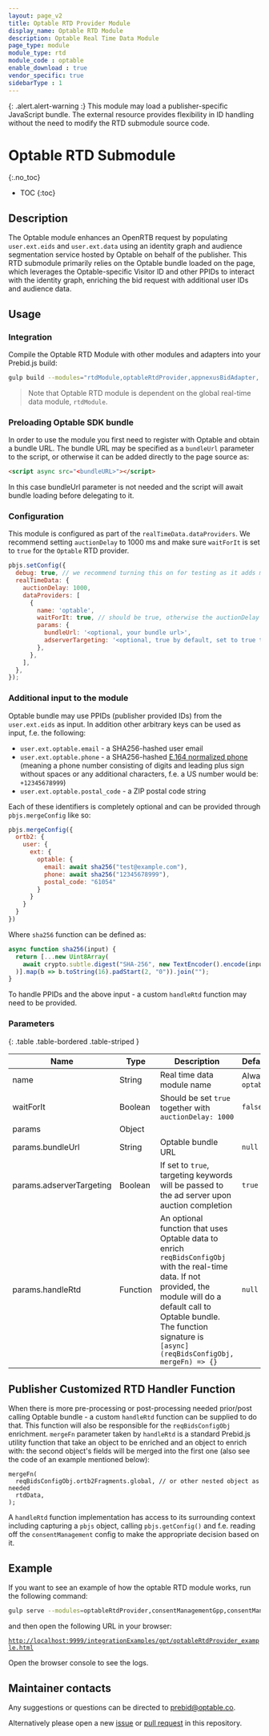```yaml
---
layout: page_v2
title: Optable RTD Provider Module
display_name: Optable RTD Module
description: Optable Real Time Data Module
page_type: module
module_type: rtd
module_code : optable
enable_download : true
vendor_specific: true
sidebarType : 1
---
```


{: .alert.alert-warning :}
This module may load a publisher-specific JavaScript bundle. The external resource provides flexibility in ID handling without the need to modify the RTD submodule source code.

# Optable RTD Submodule
{:.no_toc}

* TOC
{:toc}

## Description

The Optable module enhances an OpenRTB request by populating `user.ext.eids` and `user.ext.data` using an identity graph and audience segmentation service hosted by Optable on behalf of the publisher. This RTD submodule primarily relies on the Optable bundle loaded on the page, which leverages the Optable-specific Visitor ID and other PPIDs to interact with the identity graph, enriching the bid request with additional user IDs and audience data.

## Usage

### Integration

Compile the Optable RTD Module with other modules and adapters into your Prebid.js build:

```bash
gulp build --modules="rtdModule,optableRtdProvider,appnexusBidAdapter,..."
```

> Note that Optable RTD module is dependent on the global real-time data module, `rtdModule`.

### Preloading Optable SDK bundle

In order to use the module you first need to register with Optable and obtain a bundle URL. The bundle URL may be specified as a `bundleUrl` parameter to the script, or otherwise it can be added directly to the page source as:

```html
<script async src="<bundleURL>"></script>
```

In this case bundleUrl parameter is not needed and the script will await bundle loading before delegating to it.

### Configuration

This module is configured as part of the `realTimeData.dataProviders`. We recommend setting `auctionDelay` to 1000 ms and make sure `waitForIt` is set to `true` for the `Optable` RTD provider.

```javascript
pbjs.setConfig({
  debug: true, // we recommend turning this on for testing as it adds more logging
  realTimeData: {
    auctionDelay: 1000,
    dataProviders: [
      {
        name: 'optable',
        waitForIt: true, // should be true, otherwise the auctionDelay will be ignored
        params: {
          bundleUrl: '<optional, your bundle url>',
          adserverTargeting: '<optional, true by default, set to true to also set GAM targeting keywords to ad slots>',
        },
      },
    ],
  },
});
```

### Additional input to the module

Optable bundle may use PPIDs (publisher provided IDs) from the `user.ext.eids` as input.
In addition other arbitrary keys can be used as input, f.e. the following:

- `user.ext.optable.email` - a SHA256-hashed user email
- `user.ext.optable.phone` - a SHA256-hashed [E.164 normalized phone](https://unifiedid.com/docs/getting-started/gs-normalization-encoding#phone-number-normalization) (meaning a phone number consisting of digits and leading plus sign without spaces or any additional characters, f.e. a US number would be: `+12345678999`)
- `user.ext.optable.postal_code` - a ZIP postal code string

Each of these identifiers is completely optional and can be provided through `pbjs.mergeConfig` like so:

```javascript
pbjs.mergeConfig({
  ortb2: {
    user: {
      ext: {
        optable: {
          email: await sha256("test@example.com"),
          phone: await sha256("12345678999"),
          postal_code: "61054"
        }
      }
    }
  }
})
```

Where `sha256` function can be defined as:

```javascript
async function sha256(input) {
  return [...new Uint8Array(
    await crypto.subtle.digest("SHA-256", new TextEncoder().encode(input))
  )].map(b => b.toString(16).padStart(2, "0")).join("");
}
```

To handle PPIDs and the above input - a custom `handleRtd` function may need to be provided.

### Parameters

{: .table .table-bordered .table-striped }

| Name                     | Type     | Description                                                                                                                                                                                            | Default          | Notes    |
|--------------------------|----------|--------------------------------------------------------------------------------------------------------------------------------------------------------------------------------------------------------|------------------|----------|
| name                     | String   | Real time data module name                                                                                                                                                                             | Always `optable` |          |
| waitForIt                | Boolean  | Should be set `true` together with `auctionDelay: 1000`                                                                                                                                                | `false`          |          |
| params                   | Object   |                                                                                                                                                                                                        |                  |          |
| params.bundleUrl         | String   | Optable bundle URL                                                                                                                                                                                     | `null`           | Optional |
| params.adserverTargeting | Boolean  | If set to `true`, targeting keywords will be passed to the ad server upon auction completion                                                                                                           | `true`           | Optional |
| params.handleRtd         | Function | An optional function that uses Optable data to enrich `reqBidsConfigObj` with the real-time data. If not provided, the module will do a default call to Optable bundle. The function signature is `[async] (reqBidsConfigObj, mergeFn) => {}` | `null`           | Optional |

## Publisher Customized RTD Handler Function

When there is more pre-processing or post-processing needed prior/post calling Optable bundle - a custom `handleRtd` function can be supplied to do that. This function will also be responsible for the `reqBidsConfigObj` enrichment.  `mergeFn` parameter taken by `handleRtd` is a standard Prebid.js utility function that take an object to be enriched and an object to enrich with: the second object's fields will be merged into the first one (also see the code of an example mentioned below):

```
mergeFn(
  reqBidsConfigObj.ortb2Fragments.global, // or other nested object as needed
  rtdData,
);

```

A `handleRtd` function implementation has access to its surrounding context including capturing a `pbjs` object, calling `pbjs.getConfig()` and f.e. reading off the `consentManagement` config to make the appropriate decision based on it.

## Example

If you want to see an example of how the optable RTD module works, run the following command:

```bash
gulp serve --modules=optableRtdProvider,consentManagementGpp,consentManagementTcf,appnexusBidAdapter
```

and then open the following URL in your browser:

[`http://localhost:9999/integrationExamples/gpt/optableRtdProvider_example.html`](http://localhost:9999/integrationExamples/gpt/optableRtdProvider_example.html)

Open the browser console to see the logs.

## Maintainer contacts

Any suggestions or questions can be directed to [prebid@optable.co](mailto:prebid@optable.co).

Alternatively please open a new [issue](https://github.com/prebid/prebid-server-java/issues/new) or [pull request](https://github.com/prebid/prebid-server-java/pulls) in this repository.
